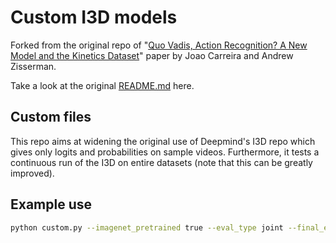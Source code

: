 # Custom I3D models

Forked from the original repo of  "[Quo Vadis,
Action Recognition? A New Model and the Kinetics
Dataset](https://arxiv.org/abs/1705.07750)" paper by Joao Carreira and Andrew
Zisserman.

Take a look at the original [README.md](https://github.com/quental96/kinetics-i3d/blob/master/ORIGINAL.md) here.

## Custom files

This repo aims at widening the original use of Deepmind's I3D repo which gives only logits and probabilities on sample videos. Furthermore, it tests a continuous run of the I3D on entire datasets (note that this can be greatly improved).

## Example use

```bash
python custom.py --imagenet_pretrained true --eval_type joint --final_endpoint Mixed_4f --path path --flow_path path --save_path path --frames 99
```
